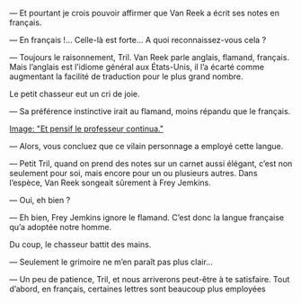 — Et pourtant je crois pouvoir affirmer que Van Reek a écrit ses notes en
français.

— En français !… Celle-là est forte… A quoi reconnaissez-vous cela ?

— Toujours le raisonnement, Tril. Van Reek parle anglais, flamand, français. Mais l’anglais est l’idiome général aux États-Unis, il l’a écarté comme augmentant la facilité de traduction pour le plus grand nombre.

Le petit chasseur eut un cri de joie.

— Sa préférence instinctive irait au flamand, moins répandu que le français.

[Image: "Et pensif le professeur continua."](../images/1-page-363.JPG)

— Alors, vous concluez que ce vilain personnage a employé cette langue.

— Petit Tril, quand on prend des notes sur un carnet aussi élégant, c’est
non seulement pour soi, mais encore pour un ou plusieurs autres. Dans
l’espèce, Van Reek songeait sûrement à Frey Jemkins.

— Oui, eh bien ?

— Eh bien, Frey Jemkins ignore le flamand. C’est donc la langue française qu’a adoptée notre homme.

Du coup, le chasseur battit des mains.

— Seulement le grimoire ne m’en paraît pas plus clair…

— Un peu de patience, Tril, et nous arriverons peut-être à te satisfaire.
Tout d’abord, en français, certaines lettres sont beaucoup plus employées
